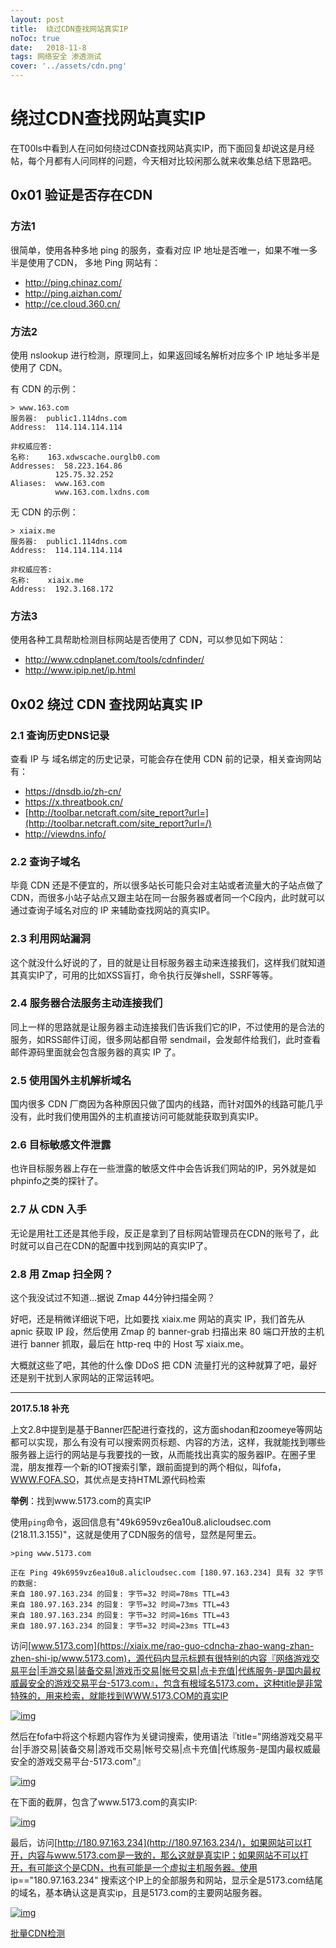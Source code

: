 ```yaml
---
layout: post
title:  绕过CDN查找网站真实IP
noToc: true
date:   2018-11-8 
tags: 网络安全 渗透测试
cover: '../assets/cdn.png'
---
```


# 绕过CDN查找网站真实IP

在T00ls中看到人在问如何绕过CDN查找网站真实IP，而下面回复却说这是月经帖，每个月都有人问同样的问题，今天相对比较闲那么就来收集总结下思路吧。

## 0x01 验证是否存在CDN

### 方法1

很简单，使用各种多地 ping 的服务，查看对应 IP 地址是否唯一，如果不唯一多半是使用了CDN， 多地 Ping 网站有：

- <http://ping.chinaz.com/>
- <http://ping.aizhan.com/>
- <http://ce.cloud.360.cn/>

### 方法2

使用 nslookup 进行检测，原理同上，如果返回域名解析对应多个 IP 地址多半是使用了 CDN。

有 CDN 的示例：

```
> www.163.com
服务器:  public1.114dns.com
Address:  114.114.114.114

非权威应答:
名称:    163.xdwscache.ourglb0.com
Addresses:  58.223.164.86  
          125.75.32.252
Aliases:  www.163.com  
          www.163.com.lxdns.com
```

无 CDN 的示例：

```
> xiaix.me
服务器:  public1.114dns.com
Address:  114.114.114.114

非权威应答:
名称:    xiaix.me
Address:  192.3.168.172  
```

### 方法3

使用各种工具帮助检测目标网站是否使用了 CDN，可以参见如下网站：

- <http://www.cdnplanet.com/tools/cdnfinder/>
- <http://www.ipip.net/ip.html>

## 0x02 绕过 CDN 查找网站真实 IP

### 2.1 查询历史DNS记录

查看 IP 与 域名绑定的历史记录，可能会存在使用 CDN 前的记录，相关查询网站有：

- <https://dnsdb.io/zh-cn/>
- <https://x.threatbook.cn/>
- [http://toolbar.netcraft.com/site_report?url=](http://toolbar.netcraft.com/site_report?url=/)
- <http://viewdns.info/>

### 2.2 查询子域名

毕竟 CDN 还是不便宜的，所以很多站长可能只会对主站或者流量大的子站点做了 CDN，而很多小站子站点又跟主站在同一台服务器或者同一个C段内，此时就可以通过查询子域名对应的 IP 来辅助查找网站的真实IP。

### 2.3 利用网站漏洞

这个就没什么好说的了，目的就是让目标服务器主动来连接我们，这样我们就知道其真实IP了，可用的比如XSS盲打，命令执行反弹shell，SSRF等等。

### 2.4 服务器合法服务主动连接我们

同上一样的思路就是让服务器主动连接我们告诉我们它的IP，不过使用的是合法的服务，如RSS邮件订阅，很多网站都自带 sendmail，会发邮件给我们，此时查看邮件源码里面就会包含服务器的真实 IP 了。

### 2.5 使用国外主机解析域名

国内很多 CDN 厂商因为各种原因只做了国内的线路，而针对国外的线路可能几乎没有，此时我们使用国外的主机直接访问可能就能获取到真实IP。

### 2.6 目标敏感文件泄露

也许目标服务器上存在一些泄露的敏感文件中会告诉我们网站的IP，另外就是如 phpinfo之类的探针了。

### 2.7 从 CDN 入手

无论是用社工还是其他手段，反正是拿到了目标网站管理员在CDN的账号了，此时就可以自己在CDN的配置中找到网站的真实IP了。

### 2.8 用 Zmap 扫全网？

这个我没试过不知道...据说 Zmap 44分钟扫描全网？

好吧，还是稍微详细说下吧，比如要找 xiaix.me 网站的真实 IP，我们首先从 apnic 获取 IP 段，然后使用 Zmap 的 banner-grab 扫描出来 80 端口开放的主机进行 banner 抓取，最后在 http-req 中的 Host 写 xiaix.me。

大概就这些了吧，其他的什么像 DDoS 把 CDN 流量打光的这种就算了吧，最好还是别干扰到人家网站的正常运转吧。

------

**2017.5.18 补充**

上文2.8中提到是基于Banner匹配进行查找的，这方面shodan和zoomeye等网站都可以实现，那么有没有可以搜索网页标题、内容的方法，这样，我就能找到哪些服务器上运行的网站是与我要找的一致，从而能找出真实的服务器IP。在圈子里混，朋友推荐一个新的IOT搜索引擎，跟前面提到的两个相似，叫fofa，[WWW.FOFA.SO](https://fofa.so/)，其优点是支持HTML源代码检索

**举例**：找到www.5173.com的真实IP

使用`ping`命令，返回信息有"49k6959vz6ea10u8.alicloudsec.com (218.11.3.155)"，这就是使用了CDN服务的信号，显然是阿里云。

```
>ping www.5173.com

正在 Ping 49k6959vz6ea10u8.alicloudsec.com [180.97.163.234] 具有 32 字节的数据:
来自 180.97.163.234 的回复: 字节=32 时间=78ms TTL=43
来自 180.97.163.234 的回复: 字节=32 时间=73ms TTL=43
来自 180.97.163.234 的回复: 字节=32 时间=16ms TTL=43
来自 180.97.163.234 的回复: 字节=32 时间=23ms TTL=43
```

访问[www.5173.com](https://xiaix.me/rao-guo-cdncha-zhao-wang-zhan-zhen-shi-ip/www.5173.com)，源代码内显示标题有很特别的内容『网络游戏交易平台|手游交易|装备交易|游戏币交易|帐号交易|点卡充值|代练服务-是国内最权威最安全的游戏交易平台-5173.com』，包含有根域名5173.com，这种title是非常特殊的，用来检索，就能找到WWW.5173.COM的真实IP

[![img](https://xiaix.me/content/images/2017/05/18-1.png)](https://xiaix.me/content/images/2017/05/18-1.png)

然后在fofa中将这个标题内容作为关键词搜索，使用语法『title="网络游戏交易平台|手游交易|装备交易|游戏币交易|帐号交易|点卡充值|代练服务-是国内最权威最安全的游戏交易平台-5173.com"』

[![img](https://xiaix.me/content/images/2017/05/18-2.png)](https://xiaix.me/content/images/2017/05/18-2.png)

在下面的截屏，包含了www.5173.com的真实IP:

[![img](https://xiaix.me/content/images/2017/05/18-3.png)](https://xiaix.me/content/images/2017/05/18-3.png)

最后，访问[http://180.97.163.234](http://180.97.163.234/)，如果网站可以打开，内容与www.5173.com是一致的，那么这就是真实IP；如果网站不可以打开，有可能这个是CDN，也有可能是一个虚拟主机服务器。使用 ip=="180.97.163.234" 
搜索这个IP上的全部服务和网站，显示全是5173.com结尾的域名，基本确认这是真实ip，且是5173.com的主要网站服务器。

[![img](https://xiaix.me/content/images/2017/05/18-4.png)](https://xiaix.me/content/images/2017/05/18-4.png)

[批量CDN检测](https://github.com/Qclover/CDNCheck)